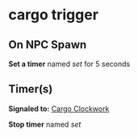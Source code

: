 # cargo trigger







## On NPC Spawn

**Set a timer** named *set* for 5 seconds


## Timer(s)

**Signaled to:**  [Cargo Clockwork](/npc/56105)

**Stop timer** named *set*

